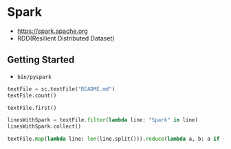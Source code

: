 # Spark
- https://spark.apache.org
- RDD(Resilient Distributed Dataset)

## Getting Started
- `bin/pyspark`

```py
textFile = sc.textFile("README.md")
textFile.count()

textFile.first()

linesWithSpark = textFile.filter(lambda line: "Spark" in line)
linesWithSpark.collect()

textFile.map(lambda line: len(line.split())).reduce(lambda a, b: a if (a > b) else b)
```
